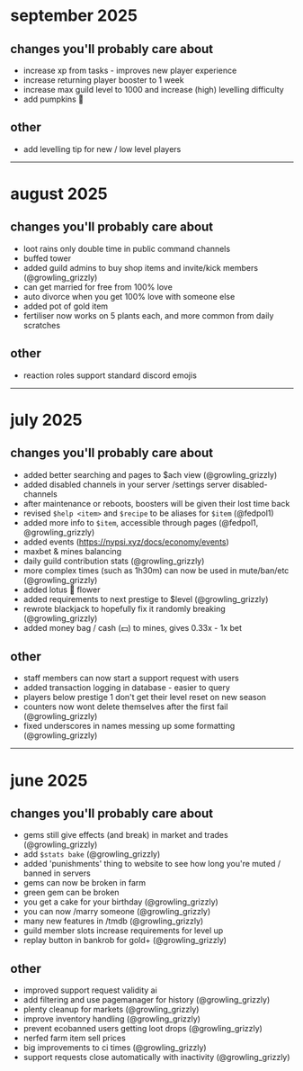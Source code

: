 # september 2025

## changes you'll probably care about

- increase xp from tasks - improves new player experience
- increase returning player booster to 1 week
- increase max guild level to 1000 and increase (high) levelling difficulty
- add pumpkins 🎃

## other

- add levelling tip for new / low level players

---

# august 2025

## changes you'll probably care about

- loot rains only double time in public command channels
- buffed tower
- added guild admins to buy shop items and invite/kick members (@growling_grizzly)
- can get married for free from 100% love
- auto divorce when you get 100% love with someone else
- added pot of gold item
- fertiliser now works on 5 plants each, and more common from daily scratches

## other

- reaction roles support standard discord emojis

---

# july 2025

## changes you'll probably care about

- added better searching and pages to $ach view (@growling_grizzly)
- added disabled channels in your server /settings server disabled-channels
- after maintenance or reboots, boosters will be given their lost time back
- revised `$help <item>` and `$recipe` to be aliases for `$item` (@fedpol1)
- added more info to `$item`, accessible through pages (@fedpol1, @growling_grizzly)
- added events (https://nypsi.xyz/docs/economy/events)
- maxbet & mines balancing
- daily guild contribution stats (@growling_grizzly)
- more complex times (such as 1h30m) can now be used in mute/ban/etc (@growling_grizzly)
- added lotus 🪷 flower
- added requirements to next prestige to $level (@growling_grizzly)
- rewrote blackjack to hopefully fix it randomly breaking (@growling_grizzly)
- added money bag / cash (💵) to mines, gives 0.33x - 1x bet

## other

- staff members can now start a support request with users
- added transaction logging in database - easier to query
- players below prestige 1 don't get their level reset on new season
- counters now wont delete themselves after the first fail (@growling_grizzly)
- fixed underscores in names messing up some formatting (@growling_grizzly)

---

# june 2025

## changes you'll probably care about

- gems still give effects (and break) in market and trades (@growling_grizzly)
- add `$stats bake` (@growling_grizzly)
- added 'punishments' thing to website to see how long you're muted / banned in servers
- gems can now be broken in farm
- green gem can be broken
- you get a cake for your birthday (@growling_grizzly)
- you can now /marry someone (@growling_grizzly)
- many new features in /tmdb (@growling_grizzly)
- guild member slots increase requirements for level up
- replay button in bankrob for gold+ (@growling_grizzly)

## other

- improved support request validity ai
- add filtering and use pagemanager for history (@growling_grizzly)
- plenty cleanup for markets (@growling_grizzly)
- improve inventory handling (@growling_grizzly)
- prevent ecobanned users getting loot drops (@growling_grizzly)
- nerfed farm item sell prices
- big improvements to ci times (@growling_grizzly)
- support requests close automatically with inactivity (@growling_grizzly)
